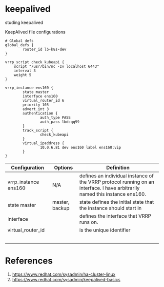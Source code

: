 # keepalived
studing keepalived

KeepAlived file configurations

```
# Global defs
global_defs {
        router_id lb-k8s-dev
}

vrrp_script check_kubeapi {
    script "/usr/bin/nc -zv localhost 6443" 
    interval 3
    weight 5
}

vrrp_instance ens160 {
        state master
        interface ens160
        virtual_router_id 6
        priority 105
        advert_int 3
        authentication {
                auth_type PASS
                auth_pass lbdcqq99
        }
        track_script {
                check_kubeapi
        }
        virtual_ipaddress {
                10.0.6.81 dev ens160 label ens160:vip
        }
}

```
| Configuration        | Options        | Definition                                                                                                                  |
|----------------------|----------------|-----------------------------------------------------------------------------------------------------------------------------|
| vrrp_instance ens160 | N/A            | defines an individual instance of the VRRP protocol running on an interface. I have arbitrarily named this instance ens160. |
| state master         | master, backup | state defines the initial state that the instance should start in                                                           |
| interface            |                | defines the interface that VRRP runs on.                                                                                    |
| virtual_router_id    |                | is the unique identifier                                                                                                    |
|                      |                |                                                                                                                             |
|                      |                |                                                                                                                             |
|                      |                |                                                                                                                             |
|                      |                |                                                                                                                             |
|                      |                |                                                                                                                             |

# References

1. https://www.redhat.com/sysadmin/ha-cluster-linux
2. https://www.redhat.com/sysadmin/keepalived-basics

